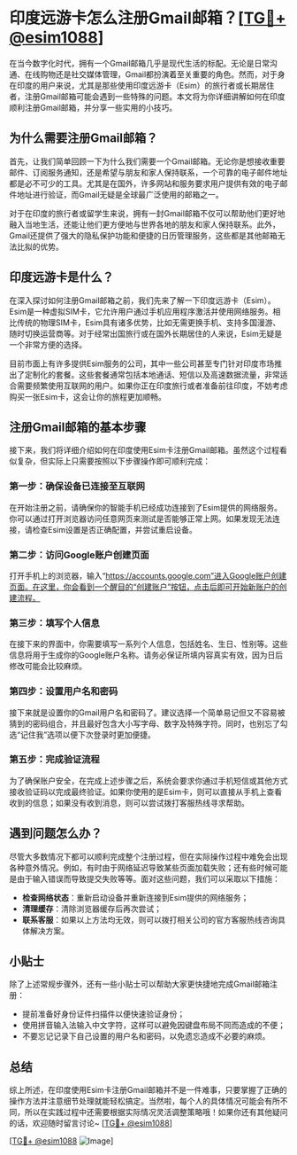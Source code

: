 # 印度远游卡怎么注册Gmail邮箱？[[TG💪+ @esim1088](https://t.me/s/esim1088)]

在当今数字化时代，拥有一个Gmail邮箱几乎是现代生活的标配。无论是日常沟通、在线购物还是社交媒体管理，Gmail都扮演着至关重要的角色。然而，对于身在印度的用户来说，尤其是那些使用印度远游卡（Esim）的旅行者或长期居住者，注册Gmail邮箱可能会遇到一些特殊的问题。本文将为你详细讲解如何在印度顺利注册Gmail邮箱，并分享一些实用的小技巧。

## 为什么需要注册Gmail邮箱？

首先，让我们简单回顾一下为什么我们需要一个Gmail邮箱。无论你是想接收重要邮件、订阅服务通知，还是希望与朋友和家人保持联系，一个可靠的电子邮件地址都是必不可少的工具。尤其是在国外，许多网站和服务要求用户提供有效的电子邮件地址进行验证，而Gmail无疑是全球最广泛使用的邮箱之一。

对于在印度的旅行者或留学生来说，拥有一封Gmail邮箱不仅可以帮助他们更好地融入当地生活，还能让他们更方便地与世界各地的朋友和家人保持联系。此外，Gmail还提供了强大的隐私保护功能和便捷的日历管理服务，这些都是其他邮箱无法比拟的优势。

## 印度远游卡是什么？

在深入探讨如何注册Gmail邮箱之前，我们先来了解一下印度远游卡（Esim）。Esim是一种虚拟SIM卡，它允许用户通过手机应用程序激活并使用网络服务。相比传统的物理SIM卡，Esim具有诸多优势，比如无需更换手机、支持多国漫游、随时切换运营商等。对于经常出国旅行或在国外长期居住的人来说，Esim无疑是一个非常方便的选择。

目前市面上有许多提供Esim服务的公司，其中一些公司甚至专门针对印度市场推出了定制化的套餐。这些套餐通常包括本地通话、短信以及高速数据流量，非常适合需要频繁使用互联网的用户。如果你正在印度旅行或者准备前往印度，不妨考虑购买一张Esim卡，这会让你的旅程更加顺畅。

## 注册Gmail邮箱的基本步骤

接下来，我们将详细介绍如何在印度使用Esim卡注册Gmail邮箱。虽然这个过程看似复杂，但实际上只需要按照以下步骤操作即可顺利完成：

### 第一步：确保设备已连接至互联网

在开始注册之前，请确保你的智能手机已经成功连接到了Esim提供的网络服务。你可以通过打开浏览器访问任意网页来测试是否能够正常上网。如果发现无法连接，请检查Esim设置是否正确配置，并尝试重启设备。

### 第二步：访问Google账户创建页面

打开手机上的浏览器，输入“https://accounts.google.com”进入Google账户创建页面。在这里，你会看到一个醒目的“创建账户”按钮，点击后即可开始新账户的创建流程。

### 第三步：填写个人信息

在接下来的界面中，你需要填写一系列个人信息，包括姓名、生日、性别等。这些信息将用于生成你的Google账户名称。请务必保证所填内容真实有效，因为日后修改可能会比较麻烦。

### 第四步：设置用户名和密码

接下来就是设置你的Gmail用户名和密码了。建议选择一个简单易记但又不容易被猜到的密码组合，并且最好包含大小写字母、数字及特殊字符。同时，也别忘了勾选“记住我”选项以便下次登录时更加便捷。

### 第五步：完成验证流程

为了确保账户安全，在完成上述步骤之后，系统会要求你通过手机短信或其他方式接收验证码以完成最终验证。如果你使用的是Esim卡，则可以直接从手机上查看收到的信息；如果没有收到消息，则可以尝试拨打客服热线寻求帮助。

## 遇到问题怎么办？

尽管大多数情况下都可以顺利完成整个注册过程，但在实际操作过程中难免会出现各种意外情况。例如，有时由于网络延迟导致某些页面加载失败；还有些时候可能是由于输入错误而导致提交失败等等。面对这些问题，我们可以采取以下措施：

- **检查网络状态**：重新启动设备并重新连接到Esim提供的网络服务；
- **清理缓存**：清除浏览器缓存后再次尝试；
- **联系客服**：如果以上方法均无效，则可以拨打相关公司的官方客服热线咨询具体解决方案。

## 小贴士

除了上述常规步骤外，还有一些小贴士可以帮助大家更快捷地完成Gmail邮箱注册：

- 提前准备好身份证件扫描件以便快速验证身份；
- 使用拼音输入法输入中文字符，这样可以避免因键盘布局不同而造成的不便；
- 不要忘记记录下自己设置的用户名和密码，以免遗忘造成不必要的麻烦。

## 总结

综上所述，在印度使用Esim卡注册Gmail邮箱并不是一件难事，只要掌握了正确的操作方法并注意细节处理就能轻松搞定。当然啦，每个人的具体情况可能会有所不同，所以在实践过程中还需要根据实际情况灵活调整策略哦！如果你还有其他疑问的话，欢迎随时留言讨论~ [[TG💪+ @esim1088](https://t.me/s/esim1088)]

[[TG💪+ @esim1088](https://t.me/s/esim1088) ![Image](https://i.postimg.cc/4NQfJmqS/Snipaste-2025-05-13-00-14-12.png)]